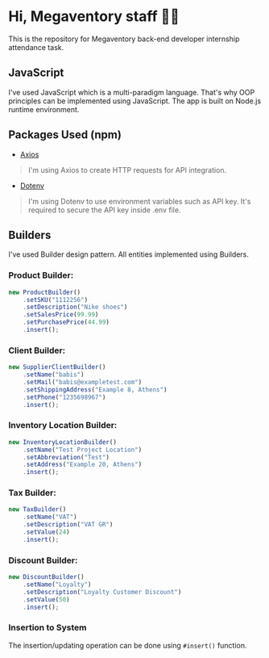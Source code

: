 # Hi, Megaventory staff 👋🏼
This is the repository for Megaventory back-end developer internship attendance task.

## JavaScript
I've used JavaScript which is a multi-paradigm language. That's why OOP principles can be implemented using JavaScript.
The app is built on Node.js runtime environment.

## Packages Used (npm)
- [Axios](https://www.npmjs.com/package/axios)
>   I'm using Axios to create HTTP requests for API integration.
- [Dotenv](https://www.npmjs.com/package/dotenv)
>   I'm using Dotenv to use environment variables such as API key. It's required to secure the API key inside .env file.

## Builders
I've used Builder design pattern. All entities implemented using Builders.

### Product Builder:
```javascript
new ProductBuilder()
    .setSKU("1112256")
    .setDescription("Nike shoes")
    .setSalesPrice(99.99)
    .setPurchasePrice(44.99)
    .insert();
```

### Client Builder:
```javascript
new SupplierClientBuilder()
    .setName("babis")
    .setMail("babis@exampletest.com")
    .setShippingAddress("Example 8, Athens")
    .setPhone("1235698967")
    .insert();
```

### Inventory Location Builder:
```javascript
new InventoryLocationBuilder()
    .setName("Test Project Location")
    .setAbbreviation("Test")
    .setAddress("Example 20, Athens")
    .insert();
```

### Tax Builder:
```javascript
new TaxBuilder()
    .setName("VAT")
    .setDescription("VAT GR")
    .setValue(24)
    .insert();
```

### Discount Builder:
```javascript
new DiscountBuilder()
    .setName("Loyalty")
    .setDescription("Loyalty Customer Discount")
    .setValue(50)
    .insert();
```

### Insertion to System
The insertion/updating operation can be done using `#insert()` function.
